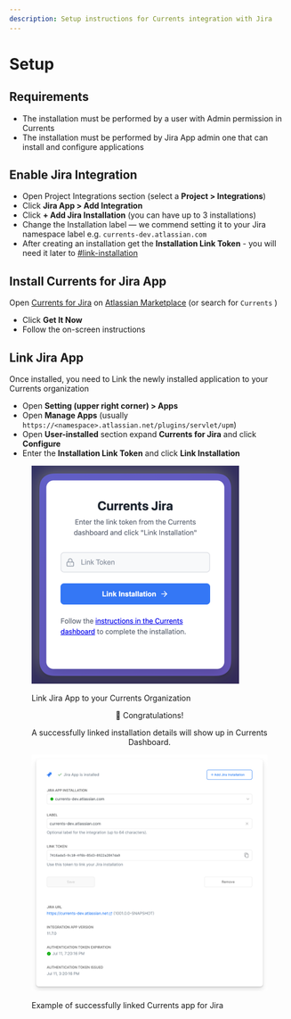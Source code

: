 ```yaml
---
description: Setup instructions for Currents integration with Jira
---
```


# Setup

## Requirements

* The installation must be performed by a user with Admin permission in Currents
* The installation must be performed by Jira App admin one that can install and configure applications

## Enable Jira Integration

* Open Project Integrations section (select a **Project > Integrations**)&#x20;
* Click **Jira App > Add Integration**
* Click **+ Add Jira Installation** (you can have up to 3 installations)
* Change the Installation label — we commend setting it to your Jira namespace label e.g. `currents-dev.atlassian.com`
* After creating an installation get the **Installation Link Token** - you will need it later to [#link-installation](setup.md#link-installation "mention")

## Install Currents for Jira App

Open [Currents for Jira](https://marketplace.atlassian.com/apps/1238333) on [Atlassian Marketplace](https://marketplace.atlassian.com) (or search for `Currents` )

* Click **Get It Now**
* Follow the on-screen instructions

## Link Jira App

Once installed, you need to Link the newly installed application to your Currents organization

* Open **Setting (upper right corner) > Apps**&#x20;
* Open **Manage Apps** (usually `https://<namespace>.atlassian.net/plugins/servlet/upm`)
* Open **User-installed** section expand **Currents for Jira** and click **Configure**
* Enter the **Installation Link Token** and click **Link Installation**

<figure><img src="../../../.gitbook/assets/currents-2025-07-11-15.16.00@2x.png" alt="" width="373"><figcaption><p>Link Jira App to your Currents Organization</p></figcaption></figure>

<p align="center">🎉 Congratulations!  </p>

<p align="center">A successfully linked installation details will show up in Currents Dashboard.</p>

<figure><img src="../../../.gitbook/assets/currents-2025-07-11-15.48.16@2x.png" alt="Example of successfully linked Currents integration with Jira" width="563"><figcaption><p>Example of successfully linked Currents app for Jira</p></figcaption></figure>

